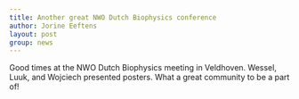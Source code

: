 ```yaml
---
title: Another great NWO Dutch Biophysics conference
author: Jorine Eeftens
layout: post
group: news
---
```


Good times at the NWO Dutch Biophysics meeting in Veldhoven. Wessel, Luuk, and Wojciech presented posters. What a great community to be a part of!

 
